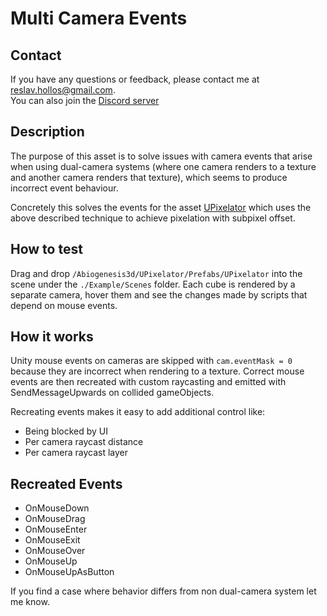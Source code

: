 # Multi Camera Events

## Contact
If you have any questions or feedback, please contact me at reslav.hollos@gmail.com.  
You can also join the [Discord server](https://discord.gg/uFEDDpS8ad)  

## Description
The purpose of this asset is to solve issues with camera events that arise when using
dual-camera systems (where one camera renders to a texture and another camera renders that texture),
which seems to produce incorrect event behaviour.

Concretely this solves the events for the asset [UPixelator](https://assetstore.unity.com/packages/slug/243562)
which uses the above described technique to achieve pixelation with subpixel offset.

## How to test
Drag and drop `/Abiogenesis3d/UPixelator/Prefabs/UPixelator` into the scene under the `./Example/Scenes` folder.
Each cube is rendered by a separate camera, hover them and see the changes made by scripts that depend on mouse events.

## How it works
Unity mouse events on cameras are skipped with `cam.eventMask = 0` because they are incorrect when rendering to a texture.
Correct mouse events are then recreated with custom raycasting and emitted with SendMessageUpwards on collided gameObjects.

Recreating events makes it easy to add additional control like:
- Being blocked by UI
- Per camera raycast distance
- Per camera raycast layer

## Recreated Events
- OnMouseDown
- OnMouseDrag
- OnMouseEnter
- OnMouseExit
- OnMouseOver
- OnMouseUp
- OnMouseUpAsButton

If you find a case where behavior differs from non dual-camera system let me know.
